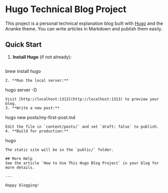 # Hugo Technical Blog Project

This project is a personal technical explanation blog built with [Hugo](https://gohugo.io/) and the Ananke theme. You can write articles in Markdown and publish them easily.

## Quick Start

1. **Install Hugo** (if not already):
   ```
brew install hugo
   ```
2. **Run the local server:**
   ```
hugo server -D
   ```
   Visit [http://localhost:1313](http://localhost:1313) to preview your blog.
3. **Write a new post:**
   ```
hugo new posts/my-first-post.md
   ```
   Edit the file in `content/posts/` and set `draft: false` to publish.
4. **Build for production:**
   ```
hugo
   ```
   The static site will be in the `public/` folder.

## More Help
See the article `How to Use This Hugo Blog Project` in your blog for more details.

---

Happy blogging!
